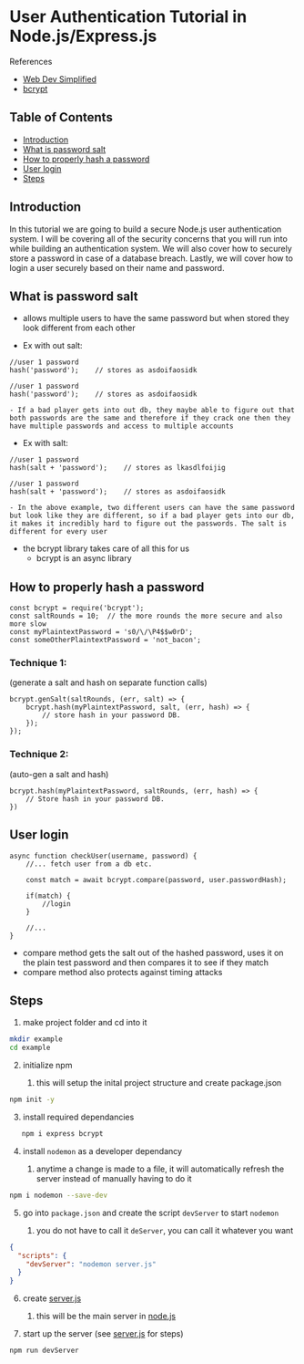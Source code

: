 # User Authentication Tutorial in Node.js/Express.js

References

- [Web Dev Simplified](https://www.youtube.com/watch?v=Ud5xKCYQTjM&t=0s)
- [bcrypt](https://www.npmjs.com/package/bcrypt)

## Table of Contents

- [Introduction](#introduction)
- [What is password salt](#what-is-password-salt)
- [How to properly hash a password](#how-to-properly-hash-a-password)
- [User login](#user-login)
- [Steps](#steps)

## Introduction

In this tutorial we are going to build a secure Node.js user authentication system. I will be covering all of the security concerns that you will run into while building an authentication system. We will also cover how to securely store a password in case of a database breach. Lastly, we will cover how to login a user securely based on their name and password.

## What is password salt

- allows multiple users to have the same password but when stored they look different from each other

- Ex with out salt:

```nodejs
//user 1 password
hash('password');    // stores as asdoifaosidk

//user 1 password
hash('password');    // stores as asdoifaosidk
```

    - If a bad player gets into out db, they maybe able to figure out that both passwords are the same and therefore if they crack one then they have multiple passwords and access to multiple accounts

- Ex with salt:

```nodejs
//user 1 password
hash(salt + 'password');    // stores as lkasdlfoijig

//user 1 password
hash(salt + 'password');    // stores as asdoifaosidk
```

    - In the above example, two different users can have the same password but look like they are different, so if a bad player gets into our db, it makes it incredibly hard to figure out the passwords. The salt is different for every user

- the bcrypt library takes care of all this for us
  - bcrypt is an async library

## How to properly hash a password

```nodejs
const bcrypt = require('bcrypt');
const saltRounds = 10;  // the more rounds the more secure and also more slow
const myPlaintextPassword = 's0/\/\P4$$w0rD';
const someOtherPlaintextPassword = 'not_bacon';
```

### Technique 1:

(generate a salt and hash on separate function calls)

```nodejs
bcrypt.genSalt(saltRounds, (err, salt) => {
    bcrypt.hash(myPlaintextPassword, salt, (err, hash) => {
        // store hash in your password DB.
    });
});
```

### Technique 2:

(auto-gen a salt and hash)

```nodejs
bcrypt.hash(myPlaintextPassword, saltRounds, (err, hash) => {
    // Store hash in your password DB.
})
```

## User login

```nodejs
async function checkUser(username, password) {
    //... fetch user from a db etc.

    const match = await bcrypt.compare(password, user.passwordHash);

    if(match) {
        //login
    }

    //...
}
```

- compare method gets the salt out of the hashed password, uses it on the plain test password and then compares it to see if they match
- compare method also protects against timing attacks

## Steps

1. make project folder and cd into it

```bash
mkdir example
cd example
```

2. initialize npm

   1. this will setup the inital project structure and create package.json

```bash
npm init -y
```

3. install required dependancies

```bash
   npm i express bcrypt
```

4. install `nodemon` as a developer dependancy

   1. anytime a change is made to a file, it will automatically refresh the server instead of manually having to do it

```bash
npm i nodemon --save-dev
```

5. go into `package.json` and create the script `devServer` to start `nodemon`

   1. you do not have to call it `deServer`, you can call it whatever you want

```json
{
  "scripts": {
    "devServer": "nodemon server.js"
  }
}
```

6. create [server.js](/node/user-authentication/notes/serverjs.md)

   1. this will be the main server in [node.js](https://nodejs.org/en/)

7. start up the server (see [server.js](/node/user-authentication/notes/serverjs.md) for steps)

```bash
npm run devServer
```
